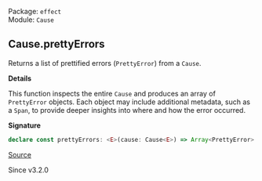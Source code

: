 Package: `effect`<br />
Module: `Cause`<br />

## Cause.prettyErrors

Returns a list of prettified errors (`PrettyError`) from a `Cause`.

**Details**

This function inspects the entire `Cause` and produces an array of
`PrettyError` objects. Each object may include additional metadata, such as a
`Span`, to provide deeper insights into where and how the error occurred.

**Signature**

```ts
declare const prettyErrors: <E>(cause: Cause<E>) => Array<PrettyError>
```

[Source](https://github.com/Effect-TS/effect/tree/main/packages/effect/src/Cause.ts#L1539)

Since v3.2.0